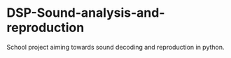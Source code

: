 # DSP-Sound-analysis-and-reproduction
School project aiming towards sound decoding and reproduction in python.
